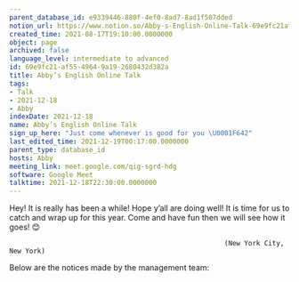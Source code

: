 ```yaml
---
parent_database_id: e9339446-880f-4ef0-8ad7-8ad1f507dded
notion_url: https://www.notion.so/Abby-s-English-Online-Talk-69e9fc21af5549649a192680432d382a
created_time: 2021-08-17T19:10:00.0000000
object: page
archived: false
language_level: intermediate to advanced
id: 69e9fc21-af55-4964-9a19-2680432d382a
title: Abby’s English Online Talk
tags:
- Talk
- 2021-12-18
- Abby
indexDate: 2021-12-18
name: Abby’s English Online Talk
sign_up_here: "Just come whenever is good for you \U0001F642"
last_edited_time: 2021-12-19T00:17:00.0000000
parent_type: database_id
hosts: Abby
meeting_link: meet.google.com/qig-sgrd-hdg
software: Google Meet
talktime: 2021-12-18T22:30:00.0000000
---
```


Hey! It is really has been a while! Hope y’all are doing well! It is time for us to catch and wrap up for this year. Come and have fun then we will see how it goes! 😊



                                                          (New York City, New York)



Below are the notices made by the management team:


